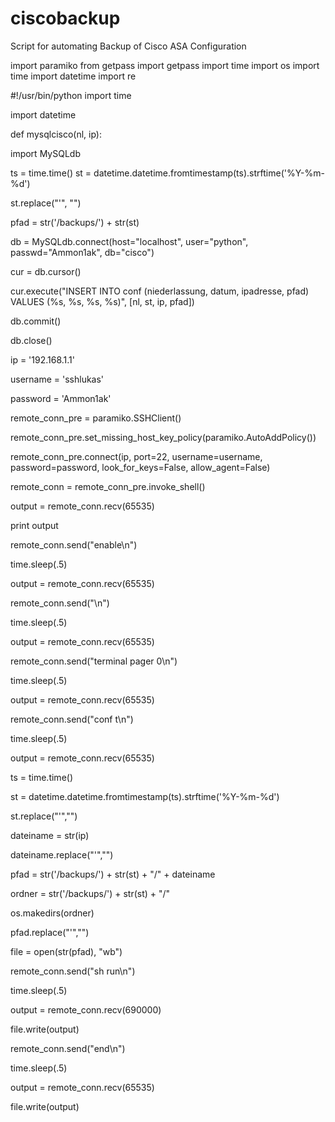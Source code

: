 # ciscobackup
Script for automating Backup of Cisco ASA Configuration

import paramiko
from getpass import getpass
import time
import os 
import time
import datetime
import re



#!/usr/bin/python
import time

import datetime


def mysqlcisco(nl, ip):
    
   import MySQLdb

   ts = time.time()
   st = datetime.datetime.fromtimestamp(ts).strftime('%Y-%m-%d')

   st.replace("'", "")

   pfad = str('/backups/') + str(st)


   db = MySQLdb.connect(host="localhost", user="python", passwd="Ammon1ak", db="cisco")

   cur = db.cursor()
    
   cur.execute("INSERT INTO conf (niederlassung, datum, ipadresse, pfad) VALUES (%s, %s, %s, %s)", [nl, st, ip, pfad])

   db.commit()
   
   db.close()


ip = '192.168.1.1'

username = 'sshlukas'

password = 'Ammon1ak'

remote_conn_pre = paramiko.SSHClient()

remote_conn_pre.set_missing_host_key_policy(paramiko.AutoAddPolicy())

remote_conn_pre.connect(ip, port=22, username=username, password=password, look_for_keys=False, allow_agent=False)

remote_conn = remote_conn_pre.invoke_shell()

output = remote_conn.recv(65535)

print output

remote_conn.send("enable\n")

time.sleep(.5)

output = remote_conn.recv(65535)

remote_conn.send("\n")

time.sleep(.5)

output = remote_conn.recv(65535)


remote_conn.send("terminal pager 0\n")

time.sleep(.5)

output = remote_conn.recv(65535)

remote_conn.send("conf t\n")

time.sleep(.5)

output = remote_conn.recv(65535)



ts = time.time()

st = datetime.datetime.fromtimestamp(ts).strftime('%Y-%m-%d')

st.replace("'","")

dateiname = str(ip)

dateiname.replace("'","")

pfad = str('/backups/') + str(st) + "/" +  dateiname

ordner = str('/backups/') + str(st) + "/"

os.makedirs(ordner)

pfad.replace("'","")


file = open(str(pfad), "wb")

remote_conn.send("sh run\n")

time.sleep(.5)

output = remote_conn.recv(690000)

file.write(output)

remote_conn.send("end\n")

time.sleep(.5)

output = remote_conn.recv(65535)

file.write(output)
